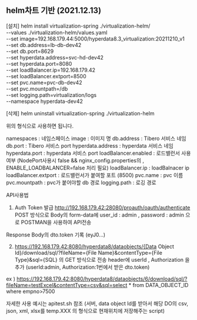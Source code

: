 ## helm차트 기반 (2021.12.13)
[설치]
helm install virtualization-spring ./virtualization-helm/ \
--values ./virtualization-helm/values.yaml \
--set image=192.168.179.44:5000/hyperdata8.3_virtualization:20211210_v1 \
--set db.address=lb-db-dev42 \
--set db.port=8629  \
--set hyperdata.address=svc-hd-dev42 \
--set hyperdata.port=8080 \
--set loadBalancer.ip=192.168.179.42 \
--set loadBalancer.extport=8500 \
--set pvc.name=pvc-db-dev42 \
--set pvc.mountpath=/db \
--set logging.path=virtualization/logs \
--namespace hyperdata-dev42 

[삭제]
helm uninstall virtualization-spring ./virtualization-helm


위의 형식으로 사용하면 됩니다.



namespaces : 네임스페이스
image  : 이미지 명 
db.address : Tibero 서비스 네임 
db.port  : Tibero 서비스 port
hyperdata.address  : hyperdata 서비스 네임
hyperdata.port  : hyperdata 서비스 port
loadBalancer.enabled : 로드밸런서 사용 여부 (NodePort사용시 false &&  nginx_config.properties의 , ENABLE_LOADBALANCER=false 처리 필요)
loadBalancer.ip  : loadBalnacer ip
loadBalancer.extport :  로드밸런서가 붙여할 포트 (8500)
pvc.name  : pvc 이름
pvc.mountpath  : pvc가 붙어야할 db 경로
logging.path  : 로깅 경로 



API사용법
1. Auth Token 발급
http://192.168.179.42:28080/proauth/oauth/authenticate
POST 방식으로 
Body의 form-data에 user_id : admin , password : admin 으로 POSTMAN을 사용하여 API전송

Response Body의 dto.token 기록 (eyJ0...)

2. https://192.168.179.42:8080/hyperdata8/dataobjects/{Data Object Id}/download/sql/?fileName={File Name}&contentType={File Type}&sql={SQL} 의 GET 방식으로 전송
header에 userId , Authorization 을 추가 (userId:admin, Authorization:1번에서 받은 dto.token)

ex ) https://192.168.179.42:8080/hyperdata8/dataobjects/6/download/sql/?fileName=testExcel&contentType=csv&sql=select *  from DATA_OBJECT_ID where empno>7500


자세한 사용 예시는 apitest.sh 참조 (서버, data object Id를 받아서 해당 DO의 csv, json, xml, xlsx를 temp.XXX 의 형식으로 현재위치에 저장해주는 script)



